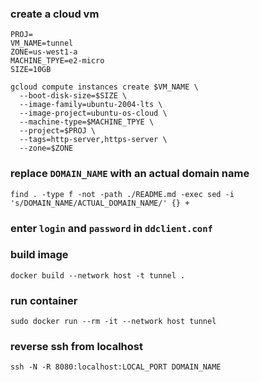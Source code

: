 ### create a cloud vm

```
PROJ=
VM_NAME=tunnel
ZONE=us-west1-a
MACHINE_TPYE=e2-micro
SIZE=10GB

gcloud compute instances create $VM_NAME \
  --boot-disk-size=$SIZE \
  --image-family=ubuntu-2004-lts \
  --image-project=ubuntu-os-cloud \
  --machine-type=$MACHINE_TPYE \
  --project=$PROJ \
  --tags=http-server,https-server \
  --zone=$ZONE
```

### replace `DOMAIN_NAME` with an actual domain name

```
find . -type f -not -path ./README.md -exec sed -i 's/DOMAIN_NAME/ACTUAL_DOMAIN_NAME/' {} +
```

### enter `login` and `password` in `ddclient.conf`

### build image

```
docker build --network host -t tunnel .
```

### run container

```
sudo docker run --rm -it --network host tunnel
```

### reverse ssh from localhost

```
ssh -N -R 8080:localhost:LOCAL_PORT DOMAIN_NAME
```
